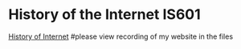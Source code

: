 # History of the Internet IS601
[History of Internet](http://inthistory.eastus.azurecontainer.io/)
#please view recording of my website in the files
